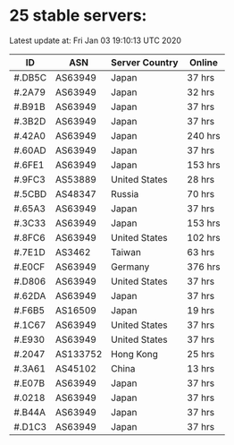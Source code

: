# 25 stable servers:

Latest update at: Fri Jan 03 19:10:13 UTC 2020

| ID | ASN | Server Country | Online |
| -- | --- | -------------- | ------ |
| #.DB5C | AS63949 | Japan | 37 hrs |
| #.2A79 | AS63949 | Japan | 32 hrs |
| #.B91B | AS63949 | Japan | 37 hrs |
| #.3B2D | AS63949 | Japan | 37 hrs |
| #.42A0 | AS63949 | Japan | 240 hrs |
| #.60AD | AS63949 | Japan | 37 hrs |
| #.6FE1 | AS63949 | Japan | 153 hrs |
| #.9FC3 | AS53889 | United States | 28 hrs |
| #.5CBD | AS48347 | Russia | 70 hrs |
| #.65A3 | AS63949 | Japan | 37 hrs |
| #.3C33 | AS63949 | Japan | 153 hrs |
| #.8FC6 | AS63949 | United States | 102 hrs |
| #.7E1D | AS3462 | Taiwan | 63 hrs |
| #.E0CF | AS63949 | Germany | 376 hrs |
| #.D806 | AS63949 | United States | 37 hrs |
| #.62DA | AS63949 | Japan | 37 hrs |
| #.F6B5 | AS16509 | Japan | 19 hrs |
| #.1C67 | AS63949 | United States | 37 hrs |
| #.E930 | AS63949 | United States | 37 hrs |
| #.2047 | AS133752 | Hong Kong | 25 hrs |
| #.3A61 | AS45102 | China | 13 hrs |
| #.E07B | AS63949 | Japan | 37 hrs |
| #.0218 | AS63949 | Japan | 37 hrs |
| #.B44A | AS63949 | Japan | 37 hrs |
| #.D1C3 | AS63949 | Japan | 37 hrs |

